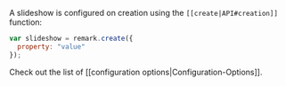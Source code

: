 A slideshow is configured on creation using the `[[create|API#creation]]` function:

```javascript
var slideshow = remark.create({ 
  property: "value" 
});
```

Check out the list of [[configuration options|Configuration-Options]].